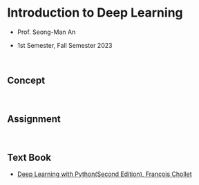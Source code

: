 # Introduction to Deep Learning

- Prof. Seong-Man An

- 1st Semester, Fall Semester 2023

</br>

## Concept

</br>

## Assignment

</br>

## Text Book

- [Deep Learning with Python(Second Edition), François Chollet](https://search.shopping.naver.com/book/catalog/34106017621)
